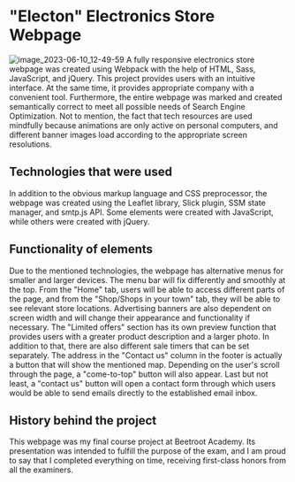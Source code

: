 # "Electon" Electronics Store Webpage
![image_2023-06-10_12-49-59](https://github.com/dzhusoleksiy/Electon/assets/121053807/75db13f2-e052-485a-8ce3-ddce5d8bb8bb)
A fully responsive electronics store webpage was created using Webpack with the help of HTML, Sass, JavaScript, and jQuery. This project provides users with an intuitive interface. At the same time, it provides appropriate company with a convenient tool. Furthermore, the entire webpage was marked and created semantically correct to meet all possible needs of Search Engine Optimization. Not to mention, the fact that tech resources are used mindfully because animations are only active on personal computers, and different banner images load according to the appropriate screen resolutions.

## Technologies that were used
In addition to the obvious markup language and CSS preprocessor, the webpage was created using the Leaflet library, Slick plugin, SSM state manager, and smtp.js API. Some elements were created with JavaScript, while others were created with jQuery.

## Functionality of elements
Due to the mentioned technologies, the webpage has alternative menus for smaller and larger devices. The menu bar will fix differently and smoothly at the top. From the "Home" tab, users will be able to access different parts of the page, and from the "Shop/Shops in your town" tab, they will be able to see relevant store locations. Advertising banners are also dependent on screen width and will change their appearance and functionality if necessary. The "Limited offers" section has its own preview function that provides users with a greater product description and a larger photo. In addition to that, there are also different sale timers that can be set separately. The address in the "Contact us" column in the footer is actually a button that will show the mentioned map. Depending on the user's scroll through the page, a "come-to-top" button will also appear. Last but not least, a "contact us" button will open a contact form through which users would be able to send emails directly to the established email inbox.

## History behind the project
This webpage was my final course project at Beetroot Academy. Its presentation was intended to fulfill the purpose of the exam, and I am proud to say that I completed everything on time, receiving first-class honors from all the examiners.

